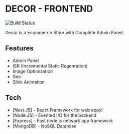 # DECOR - FRONTEND


[![Build Status](https://travis-ci.org/joemccann/dillinger.svg?branch=master)](https://travis-ci.org/joemccann/dillinger)

Decor is a Ecommerce Store with Complete Admin Panel.


## Features

- Admin Panel
- ISR (Incremental Static Regenration)
- Image Optimization
- Seo
- Slick Animation


## Tech



- [Next.JS] - React Framework for web apps!
- [Node.JS] - Evented I/O for the backend
- [Express] - Fast node.js network app framework
- [MongoDB] - NoSQL Database

